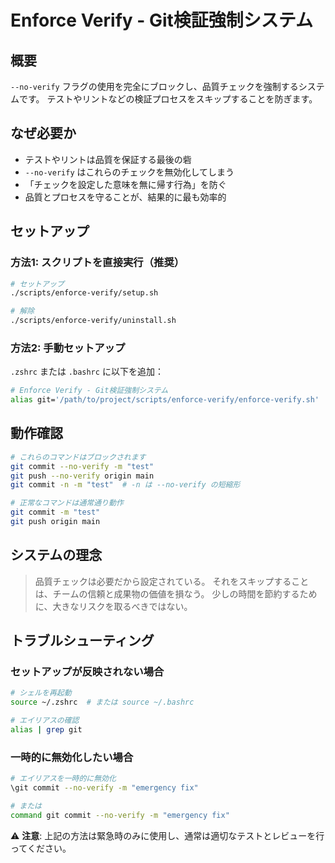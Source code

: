 # Enforce Verify - Git検証強制システム

## 概要

`--no-verify` フラグの使用を完全にブロックし、品質チェックを強制するシステムです。
テストやリントなどの検証プロセスをスキップすることを防ぎます。

## なぜ必要か

- テストやリントは品質を保証する最後の砦
- `--no-verify` はこれらのチェックを無効化してしまう
- 「チェックを設定した意味を無に帰す行為」を防ぐ
- 品質とプロセスを守ることが、結果的に最も効率的

## セットアップ

### 方法1: スクリプトを直接実行（推奨）

```bash
# セットアップ
./scripts/enforce-verify/setup.sh

# 解除
./scripts/enforce-verify/uninstall.sh
```

### 方法2: 手動セットアップ

`.zshrc` または `.bashrc` に以下を追加：

```bash
# Enforce Verify - Git検証強制システム
alias git='/path/to/project/scripts/enforce-verify/enforce-verify.sh'
```

## 動作確認

```bash
# これらのコマンドはブロックされます
git commit --no-verify -m "test"
git push --no-verify origin main
git commit -n -m "test"  # -n は --no-verify の短縮形

# 正常なコマンドは通常通り動作
git commit -m "test"
git push origin main
```

## システムの理念

> 品質チェックは必要だから設定されている。
> それをスキップすることは、チームの信頼と成果物の価値を損なう。
> 少しの時間を節約するために、大きなリスクを取るべきではない。

## トラブルシューティング

### セットアップが反映されない場合

```bash
# シェルを再起動
source ~/.zshrc  # または source ~/.bashrc

# エイリアスの確認
alias | grep git
```

### 一時的に無効化したい場合

```bash
# エイリアスを一時的に無効化
\git commit --no-verify -m "emergency fix"

# または
command git commit --no-verify -m "emergency fix"
```

⚠️ **注意**: 上記の方法は緊急時のみに使用し、通常は適切なテストとレビューを行ってください。
